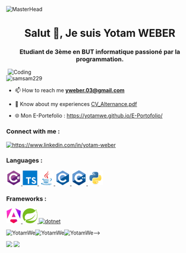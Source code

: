 ![MasterHead](https://iutparis-seine.u-paris.fr/wp-content/uploads/sites/3/2022/03/UniversiteParisCite_IUTParis-RdS.jpg)
<h1 align="center">Salut 👋, Je suis Yotam WEBER</h1>
<h3 align="center">Etudiant de 3ème en BUT informatique passioné par la programmation.</h3>
<img align="right" alt="Coding" width="500" src="https://beecut.com/wp-content/uploads/2019/08/mp4.gif">
<p align="left"> <img src="https://komarev.com/ghpvc/?username=samsam229&label=Profile%20views&color=0e75b6&style=flat" alt="samsam229" /> </p>


- 📫 How to reach me **yweber.03@gmail.com**

- 📄 Know about my experiences [CV_Alternance.pdf](CV_Alternance_Yotam_WEBER.pdf)
- 🌐 Mon E-Portefolio : https://yotamwe.github.io/E-Portofolio/

<h3 align="left">Connect with me :</h3>
<p align="left">
<a href="https://www.linkedin.com/in/yotam-weber" target="blank"><img align="center" src="https://raw.githubusercontent.com/rahuldkjain/github-profile-readme-generator/master/src/images/icons/Social/linked-in-alt.svg" alt="https://www.linkedin.com/in/yotam-weber" height="30" width="40" /></a>
<!--<a href="https://www.instagram.com/yotam_wbr/" target="blank"><img align="center" src="https://raw.githubusercontent.com/rahuldkjain/github-profile-readme-generator/master/src/images/icons/Social/instagram.svg" alt="https://www.instagram.com/samy.sam22/" height="30" width="40" /></a>
<a href="https://discord.gg/volleybald" target="blank"><img align="center" src="https://raw.githubusercontent.com/rahuldkjain/github-profile-readme-generator/master/src/images/icons/Social/discord.svg" alt="samy722" height="30" width="40" /></a>-->
</p>

<h3 align="left">Languages :</h3>
<p align="left"> 
  <a href="https://dotnet.microsoft.com/en-us/languages/csharp" target="_blank" rel="noreferrer"> 
    <img src="https://raw.githubusercontent.com/devicons/devicon/master/icons/csharp/csharp-original.svg" alt="csharp" width="40" height="40"/> 
  </a>
  <a href="https://www.typescriptlang.org/" target="_blank" rel="noreferrer"> 
    <img src="https://raw.githubusercontent.com/devicons/devicon/master/icons/typescript/typescript-original.svg" alt="typescript" width="40" height="40"/> 
  </a>
  <a href="https://www.java.com" target="_blank" rel="noreferrer"> 
    <img src="https://raw.githubusercontent.com/devicons/devicon/master/icons/java/java-original.svg" alt="java" width="40" height="40"/> 
  </a>
  <a href="https://www.cprogramming.com/" target="_blank" rel="noreferrer"> 
    <img src="https://raw.githubusercontent.com/devicons/devicon/master/icons/c/c-original.svg" alt="c" width="40" height="40"/> 
  </a> 
  <a href="https://www.w3schools.com/cpp/" target="_blank" rel="noreferrer"> 
    <img src="https://raw.githubusercontent.com/devicons/devicon/master/icons/cplusplus/cplusplus-original.svg" alt="cplusplus" width="40" height="40"/> 
  </a>
  <a href="https://www.python.org" target="_blank" rel="noreferrer"> 
    <img src="https://raw.githubusercontent.com/devicons/devicon/master/icons/python/python-original.svg" alt="python" width="40" height="40"/> 
  </a> 
</p>
<h3 align="left">Frameworks :</h3>
<p align="left"> 
  <a href="https://angular.dev/" target="_blank" rel="noreferrer"> 
    <img src="https://raw.githubusercontent.com/devicons/devicon/master/icons/angular/angular-original.svg" alt="angular" width="40" height="40"/> 
  </a>
  <a href="https://spring.io/" target="_blank" rel="noreferrer"> 
    <img src="https://raw.githubusercontent.com/devicons/devicon/master/icons/spring/spring-original.svg" alt="spring" width="40" height="40"/> 
  </a> 
  <a href="https://dotnet.microsoft.com/fr-fr/" target="_blank" rel="noreferrer"> 
    <img src="https://upload.wikimedia.org/wikipedia/commons/7/7d/Microsoft_.NET_logo.svg" alt="dotnet" width="40" height="40"/> 
  </a> 
</p>

<p><img align="left" src="https://github-readme-stats.vercel.app/api/top-langs?username=YotamWe&show_icons=true&locale=fr&layout=compact&theme=transparent" alt="YotamWe" /></p>

<p><img align="left" src="https://github-readme-stats.vercel.app/api?username=YotamWe&show_icons=true&locale=fr&theme=transparent" alt="YotamWe" /></p>

<p><img align="left" src="https://github-readme-streak-stats.herokuapp.com/?user=YotamWe&theme=transparent" alt="YotamWe" /></p>-->

![](http://github-profile-summary-cards.vercel.app/api/cards/profile-details?username=yotamWe&theme=transparent)
![](http://github-profile-summary-cards.vercel.app/api/cards/repos-per-language?username=yotamWe&theme=transparent)

